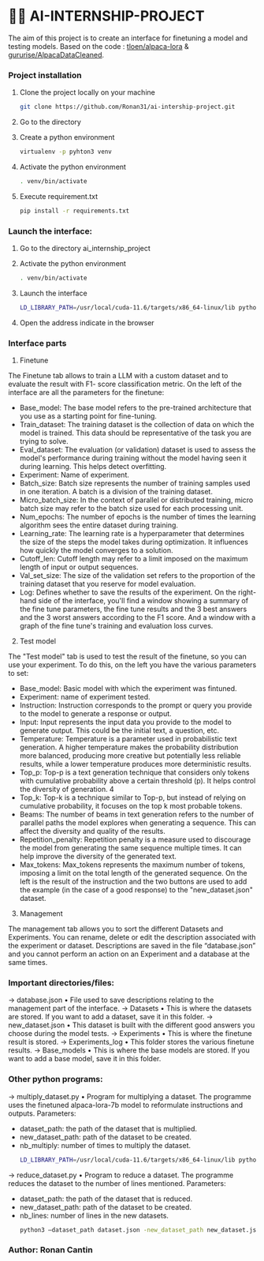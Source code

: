 # 🚀🌒 AI-INTERNSHIP-PROJECT

The aim of this project is to create an interface for finetuning a model and testing models. 
Based on the code : [tloen/alpaca-lora](https://github.com/tloen/alpaca-lora) & [gururise/AlpacaDataCleaned](https://github.com/gururise/AlpacaDataCleaned).


### Project installation

1. Clone the project locally on your machine

   ```bash
   git clone https://github.com/Ronan31/ai-intership-project.git
   ```
2. Go to the directory

3. Create a python environment

   ```bash
   virtualenv -p pyhton3 venv
   ```
4. Activate the python environment

   ```bash
   . venv/bin/activate
   ```
5. Execute requirement.txt

   ```bash
   pip install -r requirements.txt
   ```


### Launch the interface:

1. Go to the directory ai_internship_project 

2. Activate the python environment

   ```bash
   . venv/bin/activate
   ```
3. Launch the interface 

   ```bash
   LD_LIBRARY_PATH=/usr/local/cuda-11.6/targets/x86_64-linux/lib python3 interface.py
   ```
4. Open the address indicate in the browser


### Interface parts

1. Finetune

The Finetune tab allows to train a LLM with a custom dataset and to evaluate the result with F1-
score classification metric. On the left of the interface are all the parameters for the finetune:
- Base_model: The base model refers to the pre-trained architecture that you use as a starting
point for fine-tuning.
- Train_dataset: The training dataset is the collection of data on which the model is trained. This
data should be representative of the task you are trying to solve.
- Eval_dataset: The evaluation (or validation) dataset is used to assess the model's performance
during training without the model having seen it during learning. This helps detect overfitting.
- Experiment: Name of experiment.
- Batch_size: Batch size represents the number of training samples used in one iteration. A batch
is a division of the training dataset.
- Micro_batch_size: In the context of parallel or distributed training, micro batch size may refer to
the batch size used for each processing unit.
- Num_epochs: The number of epochs is the number of times the learning algorithm sees the
entire dataset during training.
- Learning_rate: The learning rate is a hyperparameter that determines the size of the steps the
model takes during optimization. It influences how quickly the model converges to a solution.
- Cutoff_len: Cutoff length may refer to a limit imposed on the maximum length of input or
output sequences.
- Val_set_size: The size of the validation set refers to the proportion of the training dataset that
you reserve for model evaluation.
- Log: Defines whether to save the results of the experiment.
On the right-hand side of the interface, you'll find a window showing a summary of the fine tune
parameters, the fine tune results and the 3 best answers and the 3 worst answers according to the F1
score. And a window with a graph of the fine tune's training and evaluation loss curves.

2. Test model

The "Test model" tab is used to test the result of the finetune, so you can use your experiment.
To do this, on the left you have the various parameters to set:
- Base_model: Basic model with which the experiment was fintuned.
- Experiment: name of experiment tested.
- Instruction: Instruction corresponds to the prompt or query you provide to the model to
generate a response or output.
- Input: Input represents the input data you provide to the model to generate output. This could
be the initial text, a question, etc.
- Temperature: Temperature is a parameter used in probabilistic text generation. A higher
temperature makes the probability distribution more balanced, producing more creative but
potentially less reliable results, while a lower temperature produces more deterministic results.
- Top_p: Top-p is a text generation technique that considers only tokens with cumulative
probability above a certain threshold (p). It helps control the diversity of generation.
4
- Top_k: Top-k is a technique similar to Top-p, but instead of relying on cumulative probability, it
focuses on the top k most probable tokens.
- Beams: The number of beams in text generation refers to the number of parallel paths the
model explores when generating a sequence. This can affect the diversity and quality of the
results.
- Repetition_penalty: Repetition penalty is a measure used to discourage the model from
generating the same sequence multiple times. It can help improve the diversity of the generated
text.
- Max_tokens: Max_tokens represents the maximum number of tokens, imposing a limit on the
total length of the generated sequence.
On the left is the result of the instruction and the two buttons are used to add the example (in the case
of a good response) to the "new_dataset.json" dataset.

3. Management

The management tab allows you to sort the different Datasets and Experiments. You can
rename, delete or edit the description associated with the experiment or dataset. Descriptions are saved
in the file “database.json” and you cannot perform an action on an Experiment and a database at the
same times.


### Important directories/files:

→ database.json
• File used to save descriptions relating to the management part of the interface.
→ Datasets
• This is where the datasets are stored. If you want to add a dataset, save it in this folder.
→ new_dataset.json
• This dataset is built with the different good answers you choose during the model tests.
→ Experiments
• This is where the finetune result is stored.
→ Experiments_log
• This folder stores the various finetune results.
→ Base_models
• This is where the base models are stored. If you want to add a base model, save it in this folder.


### Other python programs:

→ multiply_dataset.py
• Program for multiplying a dataset. The programme uses the finetuned alpaca-lora-7b model to
reformulate instructions and outputs. Parameters:
- dataset_path: the path of the dataset that is multiplied.
- new_dataset_path: path of the dataset to be created.
- nb_multiply: number of times to multiply the dataset.
   ```bash
   LD_LIBRARY_PATH=/usr/local/cuda-11.6/targets/x86_64-linux/lib python3 –dataset_path dataset.json -new_dataset_path new_dataset.json -nb_multiply 1
   ```
→ reduce_dataset.py
• Program to reduce a dataset. The programme reduces the dataset to the number of lines
mentioned. Parameters:
- dataset_path: the path of the dataset that is reduced.
- new_dataset_path: path of the dataset to be created.
- nb_lines: number of lines in the new datasets.
   ```bash
   python3 –dataset_path dataset.json -new_dataset_path new_dataset.json -nb_lines 352
   ``` 
### Author: Ronan Cantin
